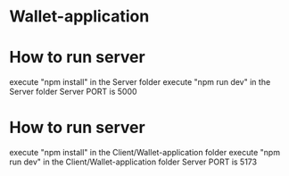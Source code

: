 # Wallet-application

# How to run server
 execute "npm install" in the Server folder
 execute "npm run dev" in the Server folder
 Server PORT is 5000

# How to run server
 execute "npm install" in the Client/Wallet-application folder
 execute "npm run dev" in the Client/Wallet-application folder
 Server PORT is 5173



